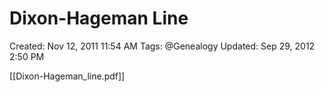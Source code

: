 # Dixon-Hageman Line

Created: Nov 12, 2011 11:54 AM
Tags: @Genealogy
Updated: Sep 29, 2012 2:50 PM

[[Dixon-Hageman_line.pdf]]